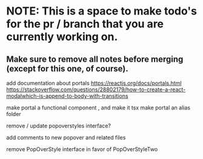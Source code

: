 # NOTE: This is a space to make todo's for the pr / branch that you are currently working on. 
Make sure to remove all notes before merging (except for this one, of course).
----------------------------------------------------------------------------------------------------
add documentation about portals
  https://reactjs.org/docs/portals.html
 https://stackoverflow.com/questions/28802179/how-to-create-a-react-modalwhich-is-append-to-body-with-transitions 
 
make portal a functional component , and make it tsx
  make portal an alias folder
  
remove / update popoverstyles interface?  


add comments to new popover and related files

remove PopOverStyle interface in favor of PopOverStyleTwo
